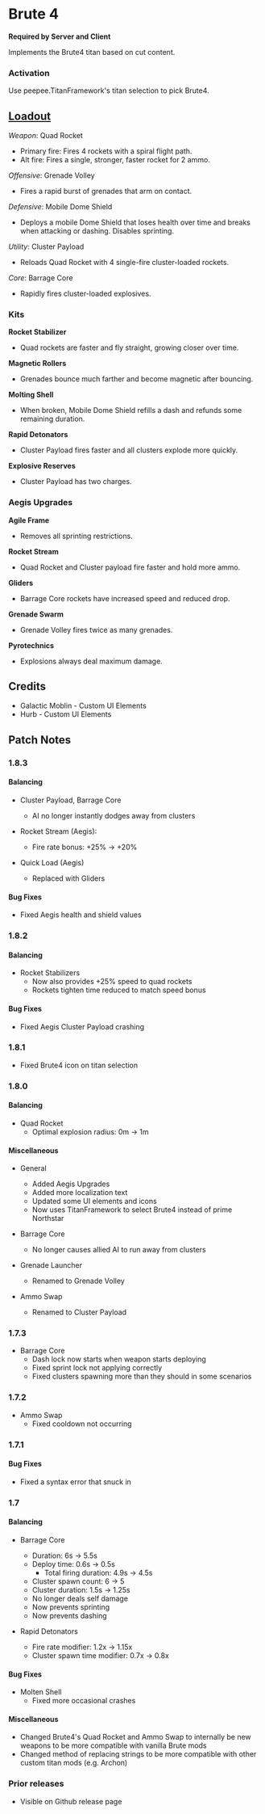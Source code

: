 # Brute 4

**Required by Server and Client**

Implements the Brute4 titan based on cut content.

### Activation

Use peepee.TitanFramework's titan selection to pick Brute4.

## [Loadout](https://youtu.be/enGWYx5sIws)
*Weapon*: Quad Rocket

* Primary fire: Fires 4 rockets with a spiral flight path.
* Alt fire: Fires a single, stronger, faster rocket for 2 ammo.

*Offensive*: Grenade Volley

* Fires a rapid burst of grenades that arm on contact.

*Defensive*: Mobile Dome Shield

* Deploys a mobile Dome Shield that loses health over time and breaks when attacking or dashing. Disables sprinting.

*Utility*: Cluster Payload

* Reloads Quad Rocket with 4 single-fire cluster-loaded rockets.

*Core*: Barrage Core

* Rapidly fires cluster-loaded explosives.

### Kits

**Rocket Stabilizer**

- Quad rockets are faster and fly straight, growing closer over time.

**Magnetic Rollers**

- Grenades bounce much farther and become magnetic after bouncing.

**Molting Shell**

- When broken, Mobile Dome Shield refills a dash and refunds some remaining duration.

**Rapid Detonators**

- Cluster Payload fires faster and all clusters explode more quickly.

**Explosive Reserves**

- Cluster Payload has two charges.

### Aegis Upgrades

**Agile Frame**

- Removes all sprinting restrictions.

**Rocket Stream**

- Quad Rocket and Cluster payload fire faster and hold more ammo.

**Gliders**

- Barrage Core rockets have increased speed and reduced drop.

**Grenade Swarm**

- Grenade Volley fires twice as many grenades.

**Pyrotechnics**

- Explosions always deal maximum damage.

## Credits

- Galactic Moblin - Custom UI Elements
- Hurb - Custom UI Elements

## Patch Notes

### 1.8.3

#### Balancing

- Cluster Payload, Barrage Core
  - AI no longer instantly dodges away from clusters

- Rocket Stream (Aegis):
  - Fire rate bonus: +25% → +20%

- Quick Load (Aegis)
  - Replaced with Gliders

#### Bug Fixes

- Fixed Aegis health and shield values

### 1.8.2

#### Balancing

- Rocket Stabilizers
  - Now also provides +25% speed to quad rockets
  - Rockets tighten time reduced to match speed bonus

#### Bug Fixes

- Fixed Aegis Cluster Payload crashing

### 1.8.1

- Fixed Brute4 icon on titan selection

### 1.8.0

#### Balancing

- Quad Rocket
  - Optimal explosion radius: 0m → 1m

#### Miscellaneous

- General
  - Added Aegis Upgrades
  - Added more localization text
  - Updated some UI elements and icons
  - Now uses TitanFramework to select Brute4 instead of prime Northstar

- Barrage Core
  - No longer causes allied AI to run away from clusters

- Grenade Launcher
  - Renamed to Grenade Volley

- Ammo Swap
  - Renamed to Cluster Payload

### 1.7.3

- Barrage Core
  - Dash lock now starts when weapon starts deploying
  - Fixed sprint lock not applying correctly
  - Fixed clusters spawning more than they should in some scenarios

### 1.7.2

- Ammo Swap
  - Fixed cooldown not occurring

### 1.7.1

#### Bug Fixes

- Fixed a syntax error that snuck in

### 1.7

#### Balancing

- Barrage Core
  - Duration: 6s → 5.5s
  - Deploy time: 0.6s → 0.5s
    - Total firing duration: 4.9s → 4.5s
  - Cluster spawn count: 6 → 5
  - Cluster duration: 1.5s → 1.25s
  - No longer deals self damage
  - Now prevents sprinting
  - Now prevents dashing

- Rapid Detonators
  - Fire rate modifier: 1.2x → 1.15x
  - Cluster spawn time modifier: 0.7x → 0.8x

#### Bug Fixes

- Molten Shell
  - Fixed more occasional crashes

#### Miscellaneous

- Changed Brute4's Quad Rocket and Ammo Swap to internally be new weapons to be more compatible with vanilla Brute mods
- Changed method of replacing strings to be more compatible with other custom titan mods (e.g. Archon)

### Prior releases

- Visible on Github release page